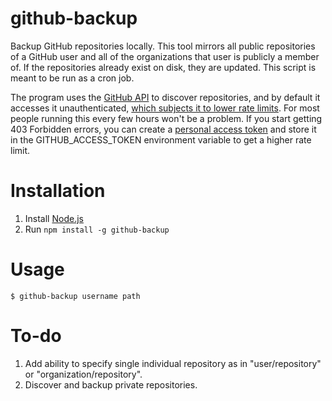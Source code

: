 # github-backup

Backup GitHub repositories locally. This tool mirrors all public repositories of a GitHub user and all of the organizations that user is publicly a member of. If the repositories already exist on disk, they are updated. This script is meant to be run as a cron job.

The program uses the [GitHub API](https://developer.github.com/) to discover repositories, and by default it accesses it unauthenticated, [which subjects it to lower rate limits](https://developer.github.com/v3/#rate-limiting). For most people running this every few hours won't be a problem. If you start getting 403 Forbidden errors, you can create a [personal access token](https://github.com/settings/applications) and store it in the GITHUB_ACCESS_TOKEN environment variable to get a higher rate limit.

# Installation

1. Install [Node.js](http://nodejs.org/)
2. Run `npm install -g github-backup`

# Usage

```
$ github-backup username path
```

# To-do

1. Add ability to specify single individual repository as in "user/repository" or "organization/repository".
2. Discover and backup private repositories.
